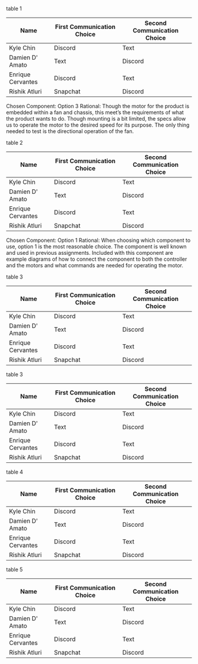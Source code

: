 table 1

| Name | First Communication Choice | Second Communication Choice |
|------|----------------------------|-----------------------------|
| Kyle Chin | Discord| Text | 
| Damien D' Amato | Text | Discord | 
| Enrique Cervantes | Discord | Text | 
| Rishik Atluri | Snapchat | Discord | 

Chosen Component: Option 3
Rational: Though the motor for the product is embedded within a fan and chassis, this meet’s the requirements of what the product wants to do. Though mounting is a bit limited, the specs allow us to operate the motor to the desired speed for its purpose. The only thing needed to test is the directional operation of the fan.


table 2

| Name | First Communication Choice | Second Communication Choice |
|------|----------------------------|-----------------------------|
| Kyle Chin | Discord| Text | 
| Damien D' Amato | Text | Discord | 
| Enrique Cervantes | Discord | Text | 
| Rishik Atluri | Snapchat | Discord | 

Chosen Component: Option 1
Rational:
When choosing which component to use, option 1 is the most reasonable choice. The component is well known and used in previous assignments. Included with this component are example diagrams of how to connect the component to both the controller and the motors and what commands are needed for operating the motor.
 

table 3

| Name | First Communication Choice | Second Communication Choice |
|------|----------------------------|-----------------------------|
| Kyle Chin | Discord| Text | 
| Damien D' Amato | Text | Discord | 
| Enrique Cervantes | Discord | Text | 
| Rishik Atluri | Snapchat | Discord | 


table 3

| Name | First Communication Choice | Second Communication Choice |
|------|----------------------------|-----------------------------|
| Kyle Chin | Discord| Text | 
| Damien D' Amato | Text | Discord | 
| Enrique Cervantes | Discord | Text | 
| Rishik Atluri | Snapchat | Discord | 

table 4

| Name | First Communication Choice | Second Communication Choice |
|------|----------------------------|-----------------------------|
| Kyle Chin | Discord| Text | 
| Damien D' Amato | Text | Discord | 
| Enrique Cervantes | Discord | Text | 
| Rishik Atluri | Snapchat | Discord | 

table 5

| Name | First Communication Choice | Second Communication Choice |
|------|----------------------------|-----------------------------|
| Kyle Chin | Discord| Text | 
| Damien D' Amato | Text | Discord | 
| Enrique Cervantes | Discord | Text | 
| Rishik Atluri | Snapchat | Discord | 
